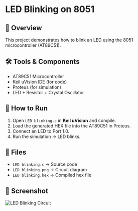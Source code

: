 # LED Blinking on 8051

## 📌 Overview
This project demonstrates how to blink an LED using the 8051 microcontroller (AT89C51).  

## 🛠️ Tools & Components
- AT89C51 Microcontroller  
- Keil uVision IDE (for code)  
- Proteus (for simulation)  
- LED + Resistor + Crystal Oscillator  

## 🔧 How to Run
1. Open `LED blinking.c` in **Keil uVision** and compile.  
2. Load the generated HEX file into the AT89C51 in Proteus.  
3. Connect an LED to Port 1.0.  
4. Run the simulation → LED blinks.  

## 📂 Files
- `LED blinking.c` → Source code  
- `LED blinking.png` → Circuit diagram  
- `LED blinking.hex` → Compiled hex file  

## 📸 Screenshot
![LED Blinking Circuit](schematic.png)
